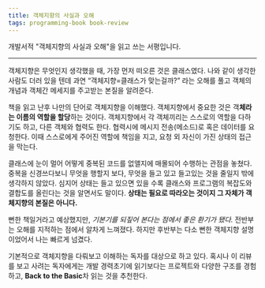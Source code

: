 ```yaml
---
title: 객체지향의 사실과 오해
tags: programming-book book-review
---
```


 개발서적 "객체지향의 사실과 오해"을 읽고 쓰는 서평입니다.

<!--more-->

---

 객체지향은 무엇인지 생각했을 때, 가장 먼저 떠오른 것은 클래스였다. 나와 같이 생각한 사람도 더러 있을 텐데 과연 “객체지향=클래스가 맞는걸까?” 라는 오해를 풀고 객체의 개념과 객체간 메세지를 주고받는 본질을 알려준다.

 책을 읽고 난후 나만의 단어로 객체지향을 이해했다. 객체지향에서 중요한 것은 객**체라는 이름의 역할을 할당**하는 것이다. 객체지향에서 각 객체끼리는 스스로의 역할을 다하기도 하고, 다른 객체와 협력도 한다. 협력시에 메시지 전송(메소드)로 혹은 데이터를 요청한다. 이때 스스로에게 주어진 역할에 책임을 지고, 요청 외 자신이 가진 상태의 접근을 막는다. 

 클래스에 눈이 멀어 어떻게 중복된 코드를 없앨지에 매몰되어 수행하는 관점을 놓쳤다. 중복을 신경쓰다보니 무엇을 행할지 보다, 무엇을 들고 있고 들고있는 것을 줄일지 밖에 생각하지 않았다. 심지어 상태는 들고 있으면 있을 수록 클래스와 프로그램의 복잡도와 결합도를 올린다는 것을 알면서도 말이다. **상태는 필요로 따라오는 것이지 그 자체가 객체지향의 본질은 아니다.** 

 뻔한 책일거라고 예상했지만, *기본기를 되짚어 본다는 점에서 좋은 환기가 됐다.* 전반부는 오해를 지적하는 점에서 알차게 느껴졌다. 하지만 후반부는 다소 뻔한 객체지향 설명이었어서 나는 빠르게 넘겼다.

 기본적으로 객체지향을 다뤄보고 이해하는 독자를 대상으로 하고 있다. 혹시나 이 리뷰를 보고 사려는 독자에게는 개발 경력초기에 읽기보다는 프로젝트와 다양한 구조를 경험하고,  **Back to the Basic**차 읽는 것을 추천한다.
